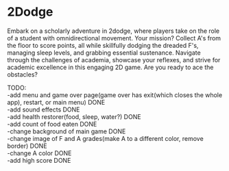 # 2Dodge
Embark on a scholarly adventure in 2dodge, where players take on the role of a student with omnidirectional movement. Your mission? Collect A's from the floor to score points, all while skillfully dodging the dreaded F's, managing sleep levels, and grabbing essential sustenance. Navigate through the challenges of academia, showcase your reflexes, and strive for academic excellence in this engaging 2D game. Are you ready to ace the obstacles?


TODO:  
-add menu and game over page(game over has exit(which closes the whole app), restart, or main menu) DONE  
-add sound effects DONE  
-add health restorer(food, sleep, water?) DONE    
-add count of food eaten DONE  
-change background of main game DONE  
-change image of F and A grades(make A to a different color, remove border) DONE    
-change A color DONE  
-add high score DONE  
